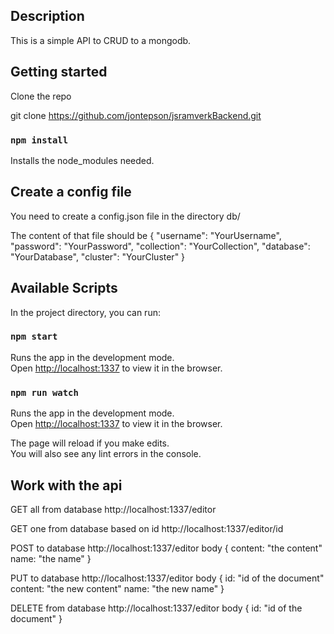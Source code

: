 ## Description

This is a simple API to CRUD to a mongodb.

## Getting started

Clone the repo

git clone https://github.com/jontepson/jsramverkBackend.git

### `npm install`

Installs the node_modules needed.

## Create a config file

You need to create a config.json file in the directory db/

The content of that file should be
{
    "username": "YourUsername",
    "password": "YourPassword",
    "collection": "YourCollection",
    "database": "YourDatabase",
    "cluster": "YourCluster"
}

## Available Scripts

In the project directory, you can run:

### `npm start`

Runs the app in the development mode.\
Open [http://localhost:1337](http://localhost:1337) to view it in the browser.



### `npm run watch`

Runs the app in the development mode.\
Open [http://localhost:1337](http://localhost:1337) to view it in the browser.

The page will reload if you make edits.\
You will also see any lint errors in the console.

## Work with the api

GET all from database
http://localhost:1337/editor

GET one from database based on id
http://localhost:1337/editor/id

POST to database
http://localhost:1337/editor
body {
    content: "the content"
    name: "the name"
}

PUT to database
http://localhost:1337/editor
body {
    id: "id of the document"
    content: "the new content"
    name: "the new name"
}

DELETE from database
http://localhost:1337/editor
body {
    id: "id of the document"
}